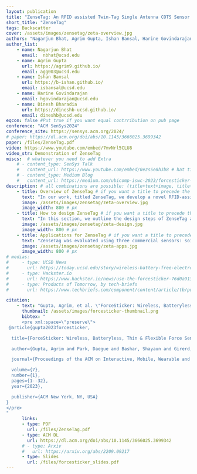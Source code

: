 ```yaml
---
layout: publication
title: "ZenseTag: An RFID assisted Twin-Tag Single Antenna COTS Sensor Interface"
short_title: "ZenseTag"
tags: Backscatter
cover: /assets/images/zensetag/zeta-overview.jpg
authors: "Nagarjun Bhat, Agrim Gupta, Ishan Bansal, Harine Govindarajan, Dinesh Bharadia" # needed for publications/
author_list:
    - name: Nagarjun Bhat
      email:  nbhat@ucsd.edu
    - name: Agrim Gupta
      url: https://agrim9.github.io/
      email: agg003@ucsd.edu
    - name: Ishan Bansal
      url: https://b-ishan.github.io/
      email: isbansal@ucsd.edu
    - name: Harine Govindarajan
      email: hgovindarajan@ucsd.edu
    - name: Dinesh Bharadia
      url: https://dineshb-ucsd.github.io/
      email: dineshb@ucsd.edu
eqcon: false #Put true if you want equal contrribution on pub page
conference: "ACM SenSys2024"
conference_site: https://sensys.acm.org/2024/
# paper: https://dl.acm.org/doi/abs/10.1145/3666025.3699342
paper: /files/ZenseTag.pdf
video: https://www.youtube.com/embed/7mvNrl5CLU8
video_str: Demonstration of ZenseTag
miscs:  # whatever you need to add Extra
    # - content_type: SenSys Talk
    #   content_url: https://www.youtube.com/embed/0ezsSe8hJb8 # hat tip: do not use tabs for idnentation, yaml doesnt support it
    # - content_type: Medium Blog
    #   content_url: https://medium.com/ubicomp-iswc-2023/forcesticker-wireless-batteryless-thin-flexible-force-sensors-796294399c91
description: # all combinations are possible: (title+text+image, title+image, text+image etc), things will be populated in orders
    - title: Overview of ZenseTag # if you want a title to precede the text
      text: "In our work, titled ZenseTag, we develop a novel RFID-assisted sensing platform that connects COTS sensors to inexpensive, flexible RFID stickers. ZenseTag's key insight is a direct-to-RF interface for sensors, revealing that many commercial sensors have fundamental operational frequencies similar to antennas. This allows for optimal coupling with the RFID tag. We demonstrate robust sensor readout by having two RFID tags share the same antenna, enabling the reader to detect changes through channel differences. ZenseTag also incorporates high-performance software for low-latency, reliable readouts in dynamic environments."
      image: /assets/images/zensetag/zeta-overview.jpg
      image_width: 800 # px
    - title: How to design ZenseTag # if you want a title to precede the text
      text: "In this section, we outline the design steps of ZenseTag and its ability to interface various COTS sensors (force, soil moisture, and photodiode) with readily available RFID stickers. The key to this interface is ‘Direct-to-RF’ impedance profiling, modeling sensor behavior at 900 MHz. ZenseTag reveals that many commercial sensors have a resonant frequency that can be tuned to match RFID tags. We introduce a ‘Twin-Tag Single-Antenna Sensor Interface’ using flexible PCBs, allowing one tag to couple with the sensor stimuli while the other remains isolated. The RFID reader then detects channel differences between the two tags for low-latency, robust sensor readout in dynamic environments. ZenseTag's design encompasses three contributions: (1) Direct-to-RF impedance profiling to determine sensor resonant frequency, (2) Twin-Tag Single-Antenna Sensor Interface for tuning and interfacing, and (3) low-latency, robust sensor readout via custom software on a standard RFID reader."
      image: /assets/images/zensetag/zeta-design.jpg
      image_width: 800 # px
    - title: Applications for ZenseTag # if you want a title to precede the text
      text: "ZenseTag was evaluated using three commercial sensors: soil moisture sensor, force-sensitive resistor (FSR), and photodiode. For soil moisture sensing, after impedance profiling and resonance tuning, the system achieved a 15x improvement in phase change sensitivity and over 93% accuracy in classifying three moisture levels (Dry/Moist/Saturated). The FSR evaluation demonstrated detection of weights as light as 10g with a 30-degree phase change for 50g loads, while maintaining robust performance under dynamic conditions with less than 5-degree median phase error during human movement tests. The photodiode implementation successfully measured light intensity up to 400 lux with 96% accuracy between dark and bright conditions, and 90% accuracy between medium and bright levels, while also demonstrating wavelength classification capabilities between red, yellow, and blue light. All evaluations were conducted using a flexible PCB measuring just 15mm x 10mm interfaced with a printed RFID antenna and RFID ICs, maintaining the advantages of being battery-free and using minimal commercial off-the-shelf components."
      image: /assets/images/zensetag/zeta-apps.jpg
      image_width: 800 # px
# medias:
#     - type: UCSD News
#       url: https://today.ucsd.edu/story/wireless-battery-free-electronic-stickers-gauge-forces-between-touching-objects
#     - type: Hackster.io
#       url: https://www.hackster.io/news/use-the-forcesticker-76d0a9137262
#     - type: Products of Tomorrow, by tech-briefs
#       url: https://www.techbriefs.com/component/content/article/tb/pub/features/articles/49613

citation:
    - text: "Gupta, Agrim, et al. \"ForceSticker: Wireless, Batteryless, Thin & Flexible Force Sensors.\" Proceedings of the ACM on Interactive, Mobile, Wearable and Ubiquitous Technologies 7.1 (2023): 1-32."
      thumbnail: /assets/images/forcesticker-thumbnail.png
      bibtex: "
      <pre xml:space=\"preserve\">
 @article{gupta2023forcesticker,

  title={ForceSticker: Wireless, Batteryless, Thin & Flexible Force Sensors},

  author={Gupta, Agrim and Park, Daegue and Bashar, Shayaun and Girerd, Cedric and Bhat, Nagarjun and Mundhra, Siddhi and Morimoto, Tania K and Bharadia, Dinesh},

  journal={Proceedings of the ACM on Interactive, Mobile, Wearable and Ubiquitous Technologies},

  volume={7},
  number={1},
  pages={1--32},
  year={2023},

  publisher={ACM New York, NY, USA}
}
</pre>
"
      links:
      - type: PDF
        url: /files/ZenseTag.pdf
      - type: ACM DL
        url: https://dl.acm.org/doi/abs/10.1145/3666025.3699342
      # - type: Arxiv
      #   url: https://arxiv.org/abs/2209.09217
      - type: Slides
        url: /files/forcesticker_slides.pdf
---
```



